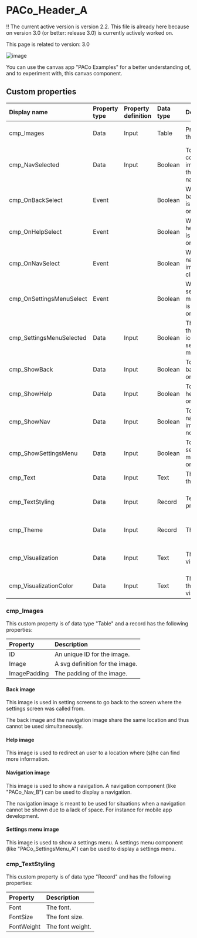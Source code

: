 # PACo_Header_A

!! The current active version is version 2.2. This file is already here because on version 3.0 (or better: release 3.0) is currently actively worked on.

This page is related to version: 3.0

![image](https://user-images.githubusercontent.com/35654198/235980652-ab1d1a83-c6f3-4f66-861f-3911ff817749.png)

You can use the canvas app "PACo Examples" for a better understanding of, and to experiment with, this canvas component.

## Custom properties

| Display name | Property type | Property definition | Data type | Description | Memo
| :--- | :--- | :--- | :--- | :--- | :--- |
| cmp_Images | Data | Input | Table | Properties of the images. | See the documention on cmp_Images below. |
| cmp_NavSelected |  Data | Input | Boolean | To show the correct image for the navigation. | |
| cmp_OnBackSelect | Event | | Boolean | When the back image is clicked on. | |
| cmp_OnHelpSelect | Event | |  Boolean | When the help image is clicked on. | |
| cmp_OnNavSelect | Event | | Boolean | When the navigation image is clicked on. | |
| cmp_OnSettingsMenuSelect | Event | | Boolean | When the settings menu image is clicked on. | |
| cmp_SettingsMenuSelected | Data | Input | Boolean | The show the correct icon for the settings menu. | |
| cmp_ShowBack | Data | Input | Boolean | To show the back image or not. | |
| cmp_ShowHelp | Data | Input | Boolean | To show the help image or not. | |
| cmp_ShowNav | Data | Input | Boolean | To show the navigation image or not. | |
| cmp_ShowSettingsMenu | Data | Input | Boolean | To show the settings menu image or not. | |
| cmp_Text | Data | Input | Text | The text in the header. | |
| cmp_TextStyling | Data | Input | Record | Text properties. | See the documention on cmp_TextStyling below. |
| cmp_Theme | Data | Input | Record | The themee. | See the documention on theming. |
| cmp_Visualization | Data | Input | Text | The visualization. | See the documention on the component cmp_Visualization_A. |
| cmp_VisualizationColor | Data | Input | Text | The color of the visualization. | |

### cmp_Images
This custom property is of data type "Table" and a record has the following properties:

| Property | Description |
| :--- | :--- |
| ID | An unique ID for the image. |
| Image | A svg definition for the image. |
| ImagePadding | The padding of the image. |

#### Back image
This image is used in setting screens to go back to the screen where the settings screen was called from.

The back image and the navigation image share the same location and thus cannot be used simultaneously.

#### Help image
This image is used to redirect an user to a location where (s)he can find more information.

#### Navigation image
This image is used to show a navigation. A navigation component (like "PACo_Nav_B") can be used to display a navigation.

The navigation image is meant to be used for situations when a navigation cannot be shown due to a lack of space. For instance for mobile app development.

#### Settings menu image
This image is used to show a settings menu. A settings menu component (like "PACo_SettingsMenu_A") can be used to display a settings menu.

### cmp_TextStyling
This custom property is of data type "Record" and has the following properties:

| Property | Description |
| :--- | :--- |
| Font | The font. |
| FontSize | The font size. |
| FontWeight | The font weight. |
